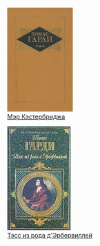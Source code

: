 ![](Мэр%20Кэстербриджа.jpg)  
[Мэр Кэстербриджа](Мэр%20Кэстербриджа.txt)

![](Тэсс%20из%20рода%20д'Эрбервиллей.jpg)  
[Тэсс из рода д'Эрбервиллей](Тэсс%20из%20рода%20д'Эрбервиллей.txt)
